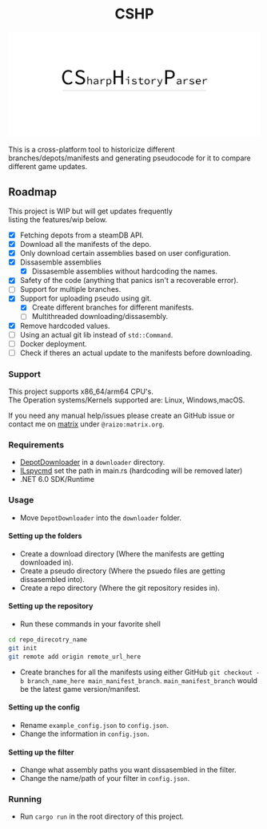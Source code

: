 <h1 style="text-align: center;">CSHP</h1>

![Logo](assets/logo.png)

This is a cross-platform tool to historicize different branches/depots/manifests and generating pseudocode for it to compare different game updates.

## Roadmap

This project is WIP but will get updates frequently  
listing the features/wip below.

- [x] Fetching depots from a steamDB API.
- [x] Download all the manifests of the depo.
- [x] Only download certain assemblies based on user configuration.
- [x] Dissasemble assemblies
  - [x] Dissasemble assemblies without hardcoding the names.
- [x] Safety of the code (anything that panics isn't a recoverable error).
- [ ] Support for multiple branches.
- [x] Support for uploading pseudo using git.
  - [x] Create different branches for different manifests.
  - [ ] Multithreaded downloading/dissasembly.
- [x] Remove hardcoded values.
- [ ] Using an actual git lib instead of `std::Command`.
- [ ] Docker deployment.
- [ ] Check if theres an actual update to the manifests before downloading.

### Support
This project supports x86_64/arm64 CPU's.  
The Operation systems/Kernels supported are: Linux, Windows,macOS.

If you need any manual help/issues please create an GitHub issue or contact me on [matrix](https://matrix.org) under `@raizo:matrix.org`.

### Requirements

- [DepotDownloader](https://github.com/SteamRE/DepotDownloader/releases/tag/DepotDownloader_2.4.5) in a `downloader` directory.
- [ILspycmd](https://github.com/icsharpcode/ILSpy/tree/master/ICSharpCode.Decompiler.Console) set the path in main.rs (hardcoding will be removed later)
- .NET 6.0 SDK/Runtime


### Usage

- Move `DepotDownloader` into the `downloader` folder.

#### Setting up the folders

- Create a download directory (Where the manifests are getting downloaded in).
- Create a pseudo directory (Where the psuedo files are getting dissasembled into).
- Create a repo directory (Where the git repository resides in).

#### Setting up the repository

- Run these commands in your favorite shell

```bash
cd repo_direcotry_name
git init
git remote add origin remote_url_here

```

- Create branches for all the manifests using either GitHub `git checkout -b branch_name_here main_manifest_branch`.
`main_manifest_branch` would be the latest game version/manifest. 

#### Setting up the config

- Rename `example_config.json` to `config.json`.
- Change the information in `config.json`.

#### Setting up the filter

- Change what assembly paths you want dissasembled in the filter.
- Change the name/path of your filter in `config.json`.

### Running

- Run `cargo run` in the root directory of this project.
